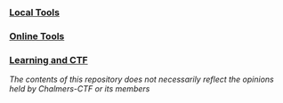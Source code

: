 ### [Local Tools](local_tools.md)

### [Online Tools](online_tools.md)

### [Learning and CTF](learning_&_CTF.md)



*The contents of this repository does not necessarily reflect the opinions held by Chalmers-CTF or its members*
